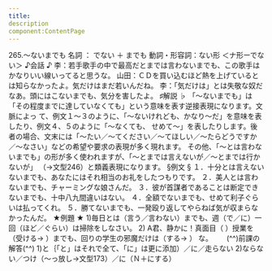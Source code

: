 ```yaml
---
title:
description
component:ContentPage
---
```



265.～ないまでも
名詞 ： でない ＋ までも
動詞・形容詞：ない形 ＜ナ形ーでない＞
♪会話 ♪
李：若手歌手の中で最高だとまでは言わないまでも、この歌手はかなりいい線いってると思うな。 山田：ＣＤを買い込むほど熱を上げているとは知らなかったよ。気だけはまだ若いんだね。
李：「気だけは」とは失敬な奴だなあ。頭にはこないまでも、気分を害したよ。
♯解説 ♭
「～ないまでも」は「その程度までに達していなくても」という意味を表す逆接表現になります。文脈によっ て、例文１～３のように、「～ないけれども、かなり～だ」を意味を表したり、例文４、５のように「～なくても、 せめて～」を表したりします。後者の場合、文末には「～たい／～てください／～てほしい／～たらどうですか
／～なさい」などの希望や要求の表現が多く現れます。 その他、「～とは言わないまでも」の形が多く使われますが、「～とまでは言えないが／～とまでは行かないが」
（→文型246）と類義表現になります。
§例文 §
１．十分とは言えないないまでも、あなたにはそれ相当のお礼をしたつもりです。
２．美人とは言わないまでも、チャーミングな娘さんだ。
３．彼が首謀者であることは断定できないまでも、十中八九間違いはない。
４．全額でないまでも、せめて利子ぐらいは払ってくれ。
５．勝てないまでも、一発殴り返してやらねば気が収まらなかったんだ。
★例題 ★
1)毎日とは（言う／言わない）までも、週（で／に）一回（ほど／ぐらい）は掃除をしなさい。
2) A君、静かに！真面目（ ）授業を（受ける→ ）までも、回りの学生の邪魔だけは（する→ ）
な。      
(^^)前課の解答(^^)
1)と｛「と」はそれで全て、「に」は更に添加）／に／走らない
2)ならない／つけ（～っ放し→文型173）／に（Ｎ＋にする）
